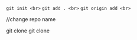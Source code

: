 

`git init <br>`
`git add . <br>`
`git origin add <br>`


//change repo name

git clone 
git clone <url>
